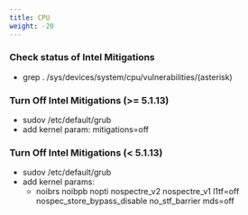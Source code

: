 ```yaml
---
title: CPU
weight: -20
---
```


### Check status of Intel Mitigations
- grep . /sys/devices/system/cpu/vulnerabilities/(asterisk)

### Turn Off Intel Mitigations (>= 5.1.13)
- sudov /etc/default/grub
- add kernel param: mitigations=off

### Turn Off Intel Mitigations (< 5.1.13)
- sudov /etc/default/grub
- add kernel params:
    - noibrs noibpb nopti nospectre_v2 nospectre_v1 l1tf=off nospec_store_bypass_disable no_stf_barrier mds=off
